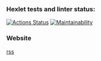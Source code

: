 ### Hexlet tests and linter status:
[![Actions Status](https://github.com/SageUniverse95/frontend-project-11/workflows/hexlet-check/badge.svg)](https://github.com/SageUniverse95/frontend-project-11/actions)
[![Maintainability](https://api.codeclimate.com/v1/badges/2f5cf54128e99bfab91b/maintainability)](https://codeclimate.com/github/SageUniverse95/frontend-project-11/maintainability)
### Website

[rss](https://frontend-project-11-9j92.vercel.app/)